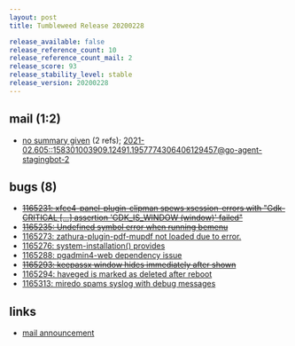 ```yaml
---
layout: post
title: Tumbleweed Release 20200228

release_available: false
release_reference_count: 10
release_reference_count_mail: 2
release_score: 93
release_stability_level: stable
release_version: 20200228
---
```


## mail (1:2)

- [no summary given](https://lists.opensuse.org/archives/list/factory@lists.opensuse.org/thread/SR5NS4VQKL2DV5N3POH3FS63XWO7DT4X) (2 refs); [2021-02.605::<158301003909.12491.1957774306406129457@go-agent-stagingbot-2>](https://lists.opensuse.org/archives/list/factory@lists.opensuse.org/thread/SR5NS4VQKL2DV5N3POH3FS63XWO7DT4X)

## bugs (8)

<!--more-->

- ~~[1165231: xfce4-panel-plugin-clipman spews xsession-errors with "Gdk-CRITICAL \[...\] assertion 'GDK_IS_WINDOW (window)' failed"](https://bugzilla.opensuse.org/show_bug.cgi?id=1165231)~~
- ~~[1165235: Undefined symbol error when running bemenu](https://bugzilla.opensuse.org/show_bug.cgi?id=1165235)~~
- [1165273: zathura-plugin-pdf-mupdf not loaded due to error.](https://bugzilla.opensuse.org/show_bug.cgi?id=1165273)
- [1165276: system-installation() provides](https://bugzilla.opensuse.org/show_bug.cgi?id=1165276)
- [1165288: pgadmin4-web dependency issue](https://bugzilla.opensuse.org/show_bug.cgi?id=1165288)
- ~~[1165293: keepassx window hides immediately after shown](https://bugzilla.opensuse.org/show_bug.cgi?id=1165293)~~
- [1165294: haveged is marked as deleted after reboot](https://bugzilla.opensuse.org/show_bug.cgi?id=1165294)
- [1165313: miredo spams syslog with debug messages](https://bugzilla.opensuse.org/show_bug.cgi?id=1165313)



## links

- [mail announcement](https://lists.opensuse.org/archives/list/factory@lists.opensuse.org/thread/SR5NS4VQKL2DV5N3POH3FS63XWO7DT4X)
